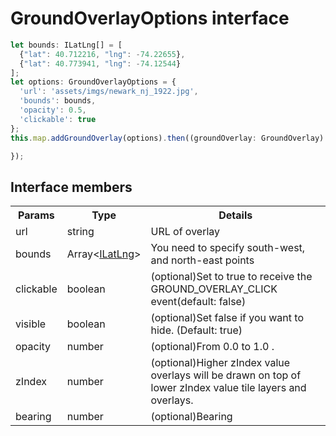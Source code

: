 # GroundOverlayOptions interface

```typescript
let bounds: ILatLng[] = [
  {"lat": 40.712216, "lng": -74.22655},
  {"lat": 40.773941, "lng": -74.12544}
];
let options: GroundOverlayOptions = {
  'url': 'assets/imgs/newark_nj_1922.jpg',
  'bounds': bounds,
  'opacity': 0.5,
  'clickable': true
};
this.map.addGroundOverlay(options).then((groundOverlay: GroundOverlay) => {

});
```

## Interface members

<table>
<tr>
  <th>Params</th>
  <th>Type</th>
  <th>Details</th>
</tr>
<tr>
  <td>url</td>
  <td>string</td>
  <td>URL of overlay</td>
</tr>
<tr>
  <td>bounds</td>
  <td>Array&lt;<a href="../ilatlng/README.md">ILatLng</a>&gt;</td>
  <td>You need to specify south-west, and north-east points</td>
</tr>
<tr>
  <td>clickable</td>
  <td>boolean</td>
  <td>(optional)Set to true to receive the GROUND_OVERLAY_CLICK event(default: false)</td>
</tr>
<tr>
  <td>visible</td>
  <td>boolean</td>
  <td>(optional)Set false if you want to hide. (Default: true)</td>
</tr>
<tr>
  <td>opacity</td>
  <td>number</td>
  <td>(optional)From 0.0 to 1.0 .</td>
</tr>
<tr>
  <td>zIndex</td>
  <td>number</td>
  <td>(optional)Higher zIndex value overlays will be drawn on top of lower zIndex value tile layers and overlays.</td>
</tr>
<tr>
  <td>bearing</td>
  <td>number</td>
  <td>(optional)Bearing</td>
</tr>
</table>
